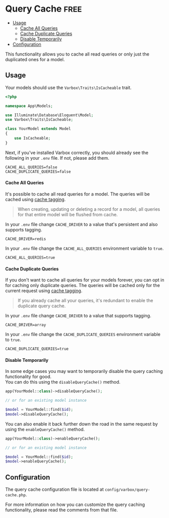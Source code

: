 <h1>Query Cache <small class="free">FREE</small></h1>

- [Usage](#usage)
    - [Cache All Queries](#cache-all-queries)
    - [Cache Duplicate Queries](#cache-duplicate-queries)
    - [Disable Temporarily](#disable-temporarily)
- [Configuration](#cofiguration)

<p id="first-p">
This functionality allows you to cache all read queries or only just the duplicated ones for a model.
</p>    
   
<a name="usage"></a>
## Usage

Your models should use the `Varbox\Traits\IsCacheable` trait.   

```php
<?php

namespace App\Models;

use Illuminate\Database\Eloquent\Model;
use Varbox\Traits\IsCacheable;

class YourModel extends Model
{
    use IsCacheable;
}
```

Next, if you've installed Varbox correctly, you should already see the following in your `.env` file. 
If not, please add them.

```
CACHE_ALL_QUERIES=false
CACHE_DUPLICATE_QUERIES=false
```

<a name="cache-all-queries"></a>
#### Cache All Queries

It's possible to cache all read queries for a model. The queries will be cached using <a href="https://laravel.com/docs/7.x/cache#cache-tags" target="_blank">cache tagging</a>.

> When creating, updating or deleting a record for a model, all queries for that entire model will be flushed from cache.

In your `.env` file change `CACHE_DRIVER` to a value that's persistent and also supports tagging.   

```
CACHE_DRIVER=redis
``` 

In your `.env` file change the `CACHE_ALL_QUERIES` environment variable to `true`.

```
CACHE_ALL_QUERIES=true
```

<a name="cache-duplicate-queries"></a>
#### Cache Duplicate Queries

If you don't want to cache all queries for your models forever, you can opt in for caching only duplicate queries. The queries will be cached only for the current request using <a href="https://laravel.com/docs/7.x/cache#cache-tags" target="_blank">cache tagging</a>.

> If you already cache all your queries, it's redundant to enable the duplicate query cache.

In your `.env` file change `CACHE_DRIVER` to a value that supports tagging.   

```
CACHE_DRIVER=array
```

In your `.env` file change the `CACHE_DUPLICATE_QUERIES` environment variable to `true`.

```
CACHE_DUPLICATE_QUERIES=true
```

<a name="disable-temporarily"></a>
#### Disable Temporarily

In some edge cases you may want to temporarily disable the query caching functionality for good.   
You can do this using the `disableQueryCache()` method.

```php
app(YourModel::class)->disableQueryCache();

// or for an existing model instance

$model = YourModel::find($id);
$model->disableQueryCache();
```

You can also enable it back further down the road in the same request by using the `enableQueryCache()` method.

```php
app(YourModel::class)->enableQueryCache();

// or for an existing model instance

$model = YourModel::find($id);
$model->enableQueryCache();
```

<a name="configuration"></a>
## Configuration

The query cache configuration file is located at `config/varbox/query-cache.php`.

For more information on how you can customize the query caching functionality, please read the comments from that file.
